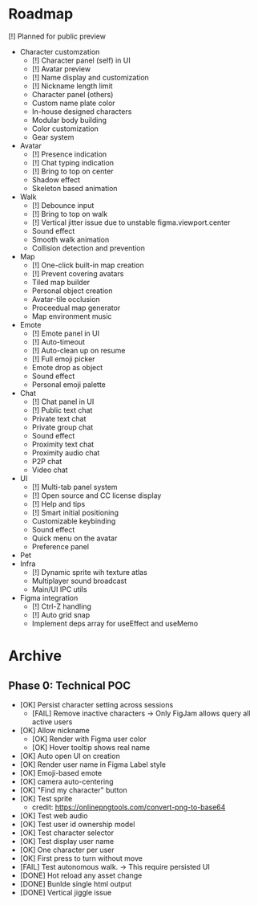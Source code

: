 # Roadmap

[!] Planned for public preview

- Character customzation
  - [!] Character panel (self) in UI
  - [!] Avatar preview
  - [!] Name display and customization
  - [!] Nickname length limit
  - Character panel (others)
  - Custom name plate color
  - In-house designed characters
  - Modular body building
  - Color customization
  - Gear system
- Avatar
  - [!] Presence indication
  - [!] Chat typing indication
  - [!] Bring to top on center
  - Shadow effect
  - Skeleton based animation
- Walk
  - [!] Debounce input
  - [!] Bring to top on walk
  - [!] Vertical jitter issue due to unstable figma.viewport.center
  - Sound effect
  - Smooth walk animation
  - Collision detection and prevention
- Map
  - [!] One-click built-in map creation
  - [!] Prevent covering avatars
  - Tiled map builder
  - Personal object creation
  - Avatar-tile occlusion
  - Proceedual map generator
  - Map environment music
- Emote
  - [!] Emote panel in UI
  - [!] Auto-timeout
  - [!] Auto-clean up on resume
  - [!] Full emoji picker
  - Emote drop as object
  - Sound effect
  - Personal emoji palette
- Chat
  - [!] Chat panel in UI
  - [!] Public text chat
  - Private text chat
  - Private group chat
  - Sound effect
  - Proximity text chat
  - Proximity audio chat
  - P2P chat
  - Video chat
- UI
  - [!] Multi-tab panel system
  - [!] Open source and CC license display
  - [!] Help and tips
  - [!] Smart initial positioning
  - Customizable keybinding
  - Sound effect
  - Quick menu on the avatar
  - Preference panel
- Pet
- Infra
  - [!] Dynamic sprite wih texture atlas
  - Multiplayer sound broadcast
  - Main/UI IPC utils
- Figma integration
  - [!] Ctrl-Z handling
  - [!] Auto grid snap
  - Implement deps array for useEffect and useMemo

# Archive

## Phase 0: Technical POC

- [OK] Persist character setting across sessions
  - [FAIL] Remove inactive characters -> Only FigJam allows query all active users
- [OK] Allow nickname
  - [OK] Render with Figma user color
  - [OK] Hover tooltip shows real name
- [OK] Auto open UI on creation
- [OK] Render user name in Figma Label style
- [OK] Emoji-based emote
- [OK] camera auto-centering
- [OK] "Find my character" button
- [OK] Test sprite
  - credit: https://onlinepngtools.com/convert-png-to-base64
- [OK] Test web audio
- [OK] Test user id ownership model
- [OK] Test character selector
- [OK] Test display user name
- [OK] One character per user
- [OK] First press to turn without move
- [FAIL] Test autonomous walk. -> This require persisted UI
- [DONE] Hot reload any asset change
- [DONE] Bunlde single html output
- [DONE] Vertical jiggle issue
